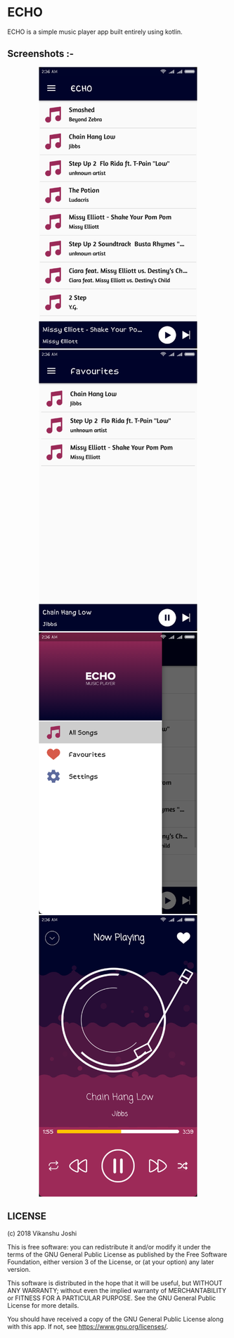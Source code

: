 # ECHO
ECHO is a simple music player app built entirely using kotlin.

## Screenshots :-

<p align="center">
  <img src="https://github.com/vikanshu-joshi/ECHO/blob/master/screenshots/all_songs.png" width="360" height="640"/>
  <img src="https://github.com/vikanshu-joshi/ECHO/blob/master/screenshots/fav.png" width="360" height="640"/>
  <img src="https://github.com/vikanshu-joshi/ECHO/blob/master/screenshots/nav_drawer.png" width="360" height="640"/>
  <img src="https://github.com/vikanshu-joshi/ECHO/blob/master/screenshots/now_playing.png" width="360" height="640"/>
</p>

## LICENSE

(c) 2018 Vikanshu Joshi

This is free software: you can redistribute it and/or modify it under the terms of the GNU General Public License as published by the Free Software Foundation, either version 3 of the License, or (at your option) any later version.

This software is distributed in the hope that it will be useful, but WITHOUT ANY WARRANTY; without even the implied warranty of MERCHANTABILITY or FITNESS FOR A PARTICULAR PURPOSE. See the GNU General Public License for more details.

You should have received a copy of the GNU General Public License along with this app. If not, see https://www.gnu.org/licenses/.
